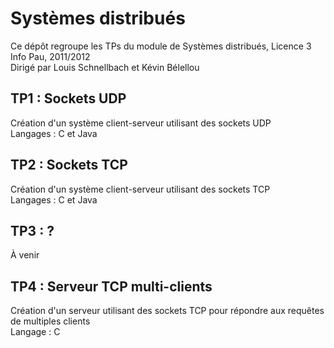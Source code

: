 # Syst&egrave;mes distribu&eacute;s #

Ce d&eacute;p&ocirc;t regroupe les TPs du module de Syst&egrave;mes distribu&eacute;s, Licence 3 Info Pau, 2011/2012  
Dirig&eacute; par Louis Schnellbach et K&eacute;vin B&eacute;lellou

## TP1 : Sockets UDP ##

Cr&eacute;ation d'un syst&egrave;me client-serveur utilisant des sockets UDP  
Langages : C et Java  

## TP2 : Sockets TCP ##

Cr&eacute;ation d'un syst&egrave;me client-serveur utilisant des sockets TCP  
Langages : C et Java  

## TP3 : ? ##

&Agrave; venir  

## TP4 : Serveur TCP multi-clients ##

Cr&eacute;ation d'un serveur utilisant des sockets TCP pour r&eacute;pondre aux requ&ecirc;tes de multiples clients  
Langage : C
